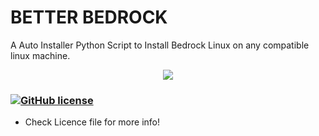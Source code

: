 # BETTER BEDROCK
A Auto Installer Python Script to Install Bedrock Linux on any compatible linux machine.

<p align="center">
  <img src="https://github.com/Uniminin/BETTER-BEDROCK/blob/master/PNG/BedrockLinux.png"/>
</p>

### [![GitHub license](https://img.shields.io/github/license/Naereen/StrapDown.js.svg)](https://github.com/Uniminin/BETTER-BEDROCK/blob/master/LICENSE)
- Check Licence file for more info!
